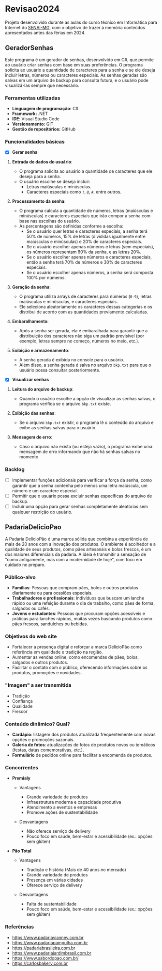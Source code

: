 # Revisao2024

Projeto desenvolvido durante as aulas do curso técnico em Informática para Internet do [SENAI-MG](https://www.fiemg.com.br/senai/), com o objetivo de trazer à memória conteúdos apresentados antes das férias em 2024.

## GeradorSenhas

Este programa é um gerador de senhas, desenvolvido em C#, que permite ao usuário criar senhas com base em suas preferências. O programa solicita ao usuário a quantidade de caracteres para a senha e se ele deseja incluir letras, números ou caracteres especiais. As senhas geradas são salvas em um arquivo de backup para consulta futura, e o usuário pode visualizá-las sempre que necessário.

### Ferramentas utilizadas

-  **Linguagem de programação:** C#
-  **Framework:** .NET
-  **IDE**: Visual Studio Code
-  **Versionamento:** GIT
-  **Gestão de repositórios:** GitHub

### Funcionalidades básicas

- [x] **Gerar senha**

1. **Entrada de dados do usuário**:
    - O programa solicita ao usuário a quantidade de caracteres que ele deseja para a senha.
    - O usuário escolhe se deseja incluir:
        - Letras maiúsculas e minúsculas.
        - Caracteres especiais como `!`, `@`, `#`, entre outros.
   
2. **Processamento da senha**:
    - O programa calcula a quantidade de números, letras (maiúsculas e minúsculas) e caracteres especiais que irão compor a senha com base nas escolhas do usuário.
    - As percentagens são definidas conforme a escolha:
        - Se o usuário quer letras e caracteres especiais, a senha terá 50% de números, 15% de letras (divididas igualmente entre maiúsculas e minúsculas) e 20% de caracteres especiais.
        - Se o usuário escolher apenas números e letras (sem especiais), os números representam 60% da senha, e as letras 20%.
        - Se o usuário escolher apenas números e caracteres especiais, então a senha terá 70% de números e 30% de caracteres especiais.
        - Se o usuário escolher apenas números, a senha será composta 100% por números.
   
3. **Geração da senha**:
    - O programa utiliza arrays de caracteres para números (`0-9`), letras maiúsculas e minúsculas, e caracteres especiais.
    - Ele seleciona aleatoriamente os caracteres dessas categorias e os distribui de acordo com as quantidades previamente calculadas.
   
4. **Embaralhamento**:
    - Após a senha ser gerada, ela é embaralhada para garantir que a distribuição dos caracteres não siga um padrão previsível (por exemplo, letras sempre no começo, números no meio, etc.).
   
5. **Exibição e armazenamento**:
    - A senha gerada é exibida no console para o usuário.
    - Além disso, a senha gerada é salva no arquivo `bkp.txt` para que o usuário possa consultar posteriormente.

- [x] **Visualizar senhas**

1. **Leitura do arquivo de backup**:
    - Quando o usuário escolhe a opção de visualizar as senhas salvas, o programa verifica se o arquivo `bkp.txt` existe.
   
2. **Exibição das senhas**:
    - Se o arquivo `bkp.txt` existir, o programa lê o conteúdo do arquivo e exibe as senhas salvas para o usuário.
   
3. **Mensagem de erro**:
    - Caso o arquivo não exista (ou esteja vazio), o programa exibe uma mensagem de erro informando que não há senhas salvas no momento.

### Backlog

- [ ] Implementar funções adicionais para verificar a força da senha, como garantir que a senha contenha pelo menos uma letra maiúscula, um número e um caractere especial.
- [ ] Permitir que o usuário possa excluir senhas específicas do arquivo de backup.
- [ ] Incluir uma opção para gerar senhas completamente aleatórias sem qualquer restrição do usuário.

## PadariaDelicioPao

A Padaria DelícioPão é uma marca sólida que combina a experiência de mais de 20 anos com a inovação dos produtos. O ambiente é acolhedor e a qualidade de seus produtos, como pães artesanais e bolos frescos, é um dos maiores diferenciais da padaria. A ideia é transmitir a sensação de "como antigamente, mas com a modernidade de hoje", com foco em cuidado no preparo.

### Público-alvo

- **Famílias**: Pessoas que compram pães, bolos e outros produtos diariamente ou para ocasiões especiais.
- **Trabalhadores e profissionais**: Indivíduos que buscam um lanche rápido ou uma refeição durante o dia de trabalho, como pães de forma, salgados ou cafés.
- **Jovens e estudantes**: Pessoas que procuram opções acessíveis e práticas para lanches rápidos, muitas vezes buscando produtos como pães frescos, sanduíches ou bebidas.

### Objetivos do web site

- Fortalecer a presença digital e reforçar a marca DelícioPão como referência em qualidade e tradição na região.
- Aumentar as vendas online, como encomendas de pães, bolos, salgados e outros produtos.
- Facilitar o contato com o público, oferecendo informações sobre os produtos, promoções e novidades.

### "Imagem" a ser transmitida

- Tradição
- Confiança
- Qualidade
- Frescor

### Conteúdo dinâmico? Qual?

- **Cardápio**: listagem dos produtos atualizada frequentemente com novas opções e promoções sazonais.
- **Galeria de fotos**: atualizações de fotos de produtos novos ou temáticos (festas, datas comemorativas, etc.).
- **Formulário** de pedidos online para facilitar a encomenda de produtos.

### Concorrentes

- **Premialy**
    - Vantagens
        - Grande variedade de produtos
        - Infraestrutura moderna e capacidade produtiva
        - Atendimento a eventos e empresas
        - Promove ações de sustentabilidade

    - Desvantagens
        - Não oferece serviço de delivery
        - Pouco foco em saúde, bem-estar e acessibilidade (ex.: opções sem glúten)

- **Pão Total**
    - Vantagens
        - Tradição e história (Mais de 40 anos no mercado)
        - Grande variedade de produtos
        - Presença em várias cidades
        - Oferece serviço de delivery

    - Desvantagens
        - Falta de sustentabilidade
        - Pouco foco em saúde, bem-estar e acessibilidade (ex.: opções sem glúten)

### Referências

- https://www.padariavianney.com.br
- https://www.padariapampulha.com.br
- https://padariabrasileira.com.br
- https://www.padariajardimbrasil.com.br
- https://www.sabordopao.com.br/
- https://carlosbakery.com.br
